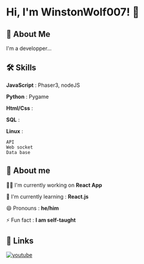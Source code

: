 # Hi, I'm WinstonWolf007! 👋


## 🚀 About Me
I'm a developper...


## 🛠 Skills
**JavaScript** : Phaser3, nodeJS

**Python** : Pygame

**Html/Css** : 

**SQL** : 

**Linux** : 

```
API
Web socket
Data base
```


## 💪 About me
👩‍💻 I'm currently working on **React App**

🧠 I'm currently learning : **React.js**

😄 Pronouns : **he/him**

⚡️ Fun fact : **I am self-taught**


## 🔗 Links
[![youtube](https://cdn.icon-icons.com/icons2/2530/PNG/512/youtube_button_icon_151827.png)](https://www.youtube.com/@WinstonWolf007)
